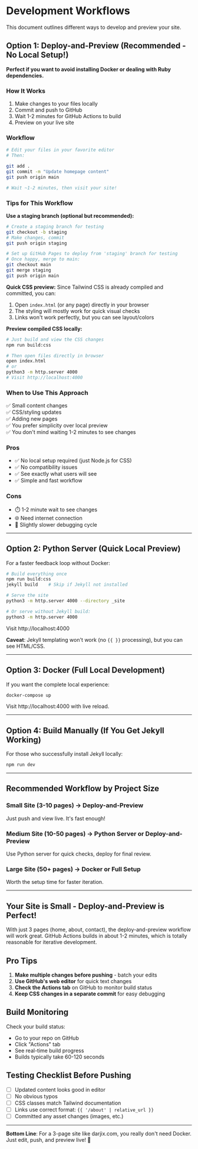 # Development Workflows

This document outlines different ways to develop and preview your site.

## Option 1: Deploy-and-Preview (Recommended - No Local Setup!)

**Perfect if you want to avoid installing Docker or dealing with Ruby dependencies.**

### How It Works

1. Make changes to your files locally
2. Commit and push to GitHub
3. Wait 1-2 minutes for GitHub Actions to build
4. Preview on your live site

### Workflow

```bash
# Edit your files in your favorite editor
# Then:

git add .
git commit -m "Update homepage content"
git push origin main

# Wait ~1-2 minutes, then visit your site!
```

### Tips for This Workflow

**Use a staging branch (optional but recommended):**
```bash
# Create a staging branch for testing
git checkout -b staging
# Make changes, commit
git push origin staging

# Set up GitHub Pages to deploy from 'staging' branch for testing
# Once happy, merge to main:
git checkout main
git merge staging
git push origin main
```

**Quick CSS preview:**
Since Tailwind CSS is already compiled and committed, you can:
1. Open `index.html` (or any page) directly in your browser
2. The styling will mostly work for quick visual checks
3. Links won't work perfectly, but you can see layout/colors

**Preview compiled CSS locally:**
```bash
# Just build and view the CSS changes
npm run build:css

# Then open files directly in browser
open index.html
# or
python3 -m http.server 4000
# Visit http://localhost:4000
```

### When to Use This Approach

✅ Small content changes  
✅ CSS/styling updates  
✅ Adding new pages  
✅ You prefer simplicity over local preview  
✅ You don't mind waiting 1-2 minutes to see changes  

### Pros
- ✅ No local setup required (just Node.js for CSS)
- ✅ No compatibility issues
- ✅ See exactly what users will see
- ✅ Simple and fast workflow

### Cons
- ⏱️ 1-2 minute wait to see changes
- 🌐 Need internet connection
- 🐛 Slightly slower debugging cycle

---

## Option 2: Python Server (Quick Local Preview)

For a faster feedback loop without Docker:

```bash
# Build everything once
npm run build:css
jekyll build    # Skip if Jekyll not installed

# Serve the site
python3 -m http.server 4000 --directory _site

# Or serve without Jekyll build:
python3 -m http.server 4000
```

Visit http://localhost:4000

**Caveat**: Jekyll templating won't work (no `{{ }}` processing), but you can see HTML/CSS.

---

## Option 3: Docker (Full Local Development)

If you want the complete local experience:

```bash
docker-compose up
```

Visit http://localhost:4000 with live reload.

---

## Option 4: Build Manually (If You Get Jekyll Working)

For those who successfully install Jekyll locally:

```bash
npm run dev
```

---

## Recommended Workflow by Project Size

### Small Site (3-10 pages) → **Deploy-and-Preview**
Just push and view live. It's fast enough!

### Medium Site (10-50 pages) → **Python Server or Deploy-and-Preview**
Use Python server for quick checks, deploy for final review.

### Large Site (50+ pages) → **Docker or Full Setup**
Worth the setup time for faster iteration.

---

## Your Site is Small - Deploy-and-Preview is Perfect!

With just 3 pages (home, about, contact), the deploy-and-preview workflow will work great. GitHub Actions builds in about 1-2 minutes, which is totally reasonable for iterative development.

## Pro Tips

1. **Make multiple changes before pushing** - batch your edits
2. **Use GitHub's web editor** for quick text changes
3. **Check the Actions tab** on GitHub to monitor build status
4. **Keep CSS changes in a separate commit** for easy debugging

## Build Monitoring

Check your build status:
- Go to your repo on GitHub
- Click "Actions" tab
- See real-time build progress
- Builds typically take 60-120 seconds

## Testing Checklist Before Pushing

- [ ] Updated content looks good in editor
- [ ] No obvious typos
- [ ] CSS classes match Tailwind documentation
- [ ] Links use correct format: `{{ '/about' | relative_url }}`
- [ ] Committed any asset changes (images, etc.)

---

**Bottom Line**: For a 3-page site like darjix.com, you really don't need Docker. Just edit, push, and preview live! 🚀

